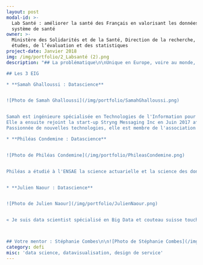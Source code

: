```yaml
---
layout: post
modal-id: >-
  Lab Santé : améliorer la santé des Français en valorisant les données du
  système de santé
owner: >-
  Ministère des Solidarités et de la Santé, Direction de la recherche, des
  études, de l’évaluation et des statistiques
project-date: Janvier 2018
img: /img/portfolio/2_Labsanté (2).png
description: "## La problématique\n\nUnique en Europe, voire au monde, **le [système national des données de santé](http://drees.solidarites-sante.gouv.fr/etudes-et-statistiques/acces-aux-donnees-de-sante/mise-en-oeuvre-du-systeme-national-des-donnees-de-sante-et-nouveau-cadre-d/article/mise-en-oeuvre-du-systeme-national-des-donnees-de-sante-et-nouveau-cadre-d) (SNDS) constitue une avancée considérable\npour analyser et améliorer la santé de la population**.\n\nGéré par la Caisse\nnationale de l’assurance maladie des travailleurs salariés (CNAMTS), le SNDS\npermettra de chainer les données de l’assurance maladie, des hôpitaux, des\ncauses médicales des décès, celles relatives au handicap ainsi qu’un\néchantillon de données en provenance des organismes d’assurance maladie\ncomplémentaire. Les deux premières catégories sont déjà disponibles et la\ntroisième devrait alimenter le SNDS dès la fin de l’année.\n\nCes données\nsont donc d’une grande richesse pour améliorer la connaissance de l’ensemble des\naspects du système de santé : financement des soins, offre de soin, parcours de\nsoin et recours aux soins de la population.\n\n**Néanmoins, le SNDS est une masse\nd’informations brutes dont la mobilisation complexe ne permet pas toujours son\nexploitation dans le temps de la décision politique**.\n\n## Le défi : valoriser les données du SNDS afin d'améliorer les politiques publiques en matière de santé\n\nPour rationaliser l'exploitation du SNDS\net répondre dans le temps de la décision politique, plusieurs dimensions du défi :\n\n* **Mieux connaître, structurer et harmoniser les données du SNDS**. Par exemple : réaliser une documentation stable, penser des tables intermédiaires, construire des indicateurs mobilisables rapidement, etc.\n* **Mobiliser des techniques d'analyse statistique avancées** pour produire des\n  indicateurs sur des problématiques spécifiques. Par exemple : machine learning\n  pour la prédiction du risque de rehospitalisation, analyse de réseau\n  pour l'étude des réseaux informels de professionnels de santé...\n* **Restituer et valoriser ces analyses** sous une forme ergonomique, pédagogique\n  et accessible au plus grand nombre. Par exemple : de la visualisation\n  interactive au niveau des Agences Régionales de Santé pour le suivi de\n  différentes pathologies, ou la montée en charge de certains traitements\n  innovants, ou de dispositifs de prévention… **Un EIG de la promotion 1 a d'ailleurs proposé une utilisation des données de santé afin de mieux visualiser les parcours de soins en collaboration avec l’ARS Occitanie ([application](http://www.eigsante2017.fr/#/) réalisée sur données test).**\n\nL'idée est donc bien de faciliter et de raccourcir les délais d’exploitation et de circulation des données du SNDS afin de développer des services à destination des acteurs publics de la santé.  Cette nouvelle forme d’organisation nécessite\nune phase d’expérimentation pour formaliser l’offre de service la plus\npertinente possible auprès des utilisateurs experts et des utilisateurs\nmétiers. Une équipe sera également recrutée à la fin de cette phase pour\npérenniser les avancées du défi et diriger cette cellule.\n\n

## Les 3 EIG

* **Samah Ghalloussi : Datascience** 


![Photo de Samah Ghalloussi](/img/portfolio/SamahGhalloussi.png)


Samah est ingénieure spécialisée en Technologies de l'Information pour la Santé. Elle a d'abord travaillé pendant 3 ans en tant ingénieur-chercheur au Commissariat à l'Energie Atomique (CEA) dans le Laboratoire de Vision et d'Ingénierie des Contenus (LVIC) où elle a contribué à plusieurs projets concernant l'apprentissage automatique supervisé et non-supervisé ainsi que la création d'agents conversationnels (chatbots).
Elle a ensuite rejoint la start-up Stryng Messaging Inc en Juin 2017 afin d'ajouter de l'Intelligence Artificielle à cette nouvelle application de messagerie dédiée aux professionnels.
Passionnée de nouvelles technologies, elle est membre de l'association Women in AI (All In) et participe régulièrement à des meetups tech.

* **Philéas Condemine : Datascience** 


![Photo de Philéas Condemine](/img/portfolio/PhileasCondemine.png)


Philéas a étudié à l'ENSAE la science actuarielle et la science des données. Pendant plus de 3 ans il combine et enrichit ses compétences sein au groupe AXA, assureur leader dans le domaine de la data. Des projets personnels complémentaires l'amènent à travailler sur des sujets d'objets connectés, d'interopérabilité des systèmes d'information, de prototypage de robot 4-roues et de vision par ordinateur (deep learning). Il est passionné de nouvelles technologies mais aussi d'arts, en particulier d'arts vivants et surtout de danses, à la fois spectateur et pratiquant régulier.


* **Julien Naour : Datascience**


![Photo de Julien Naour](/img/portfolio/JulienNaour.png)


« Je suis data scientist spécialisé en Big Data et couteau suisse touche-à-tout avant tout. J'ai d'abord travaillé dans un laboratoire de recherche à Thales en touchant à des sujets autour de la donnée comme la cybersécurité, les réseaux de transport urbain ou les réseaux sociaux. Je suis ensuite allé chez Influans, une startup spécialisée dans le marketing digital. Après cela, j'ai fait un voyage de plusieurs mois, essentiellement au Népal et en Inde. J'en suis revenu avec l'envie de mettre mes compétences au service de l'intérêt général. »



## Votre mentor : Stéphanie Combes\n\n![Photo de Stéphanie Combes](/img/portfolio/2_photostephaniecombes.png)\n\nJe travaille la donnée depuis 7 ans, données structurées, données géolocalisées, données textuelles. Python, R, Rshiny sont mes amis.\nData-scientist à l'Insee ces dernières années, je suis arrivée à la DREES avec\nl'envie d'exploiter le potentiel de ces données de santé avec un nouveau\nregard.\n\n*« Vous pensez être la réincarnation d'un couteau suisse\n? Vous aimez la donnée, en particulier quand elle est complexe, hétérogène,\ndifficile à saisir ? Vous pratiquez le machine learning, la visualisation, vous\ncodez ? Vous êtes pragmatique et au plus près des besoins métiers \_? Vous\nsouhaitez développer des produits ergonomiques et \_fonctionnels ? Vous\nêtes sociable, vous avez envie de découvrir la donnée médicale ou vous la\nconnaissez déjà, et vous êtes conscient•e des enjeux qui l'entourent\_?*\n\n*Dans ce cas-là, candidatez \_sur notre projet. Les\ndonnées de l’assurance maladie n’auront plus aucun secret pour vous, vous\npourrez créer des outils d’aide à la décision, interactifs et agréables, qu’ils\nsoient à destination des hôpitaux, de l’assurance maladie, ou des patients. »*\n\n## [En savoir plus : le pitch du défi en 4 slides](https://www.slideshare.net/secret/kDdGFby5vTiBbH)"
category: defi
misc: 'data science, datavisualisation, design de service'
---
```



























